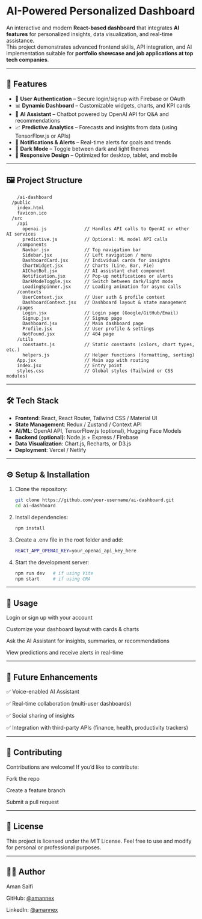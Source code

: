 # AI-Powered Personalized Dashboard

An interactive and modern **React-based dashboard** that integrates **AI features** for personalized insights, data visualization, and real-time assistance.  
This project demonstrates advanced frontend skills, API integration, and AI implementation suitable for **portfolio showcase and job applications at top tech companies**.

---

## 🚀 Features

- 🔐 **User Authentication** – Secure login/signup with Firebase or OAuth  
- 📊 **Dynamic Dashboard** – Customizable widgets, charts, and KPI cards  
- 🤖 **AI Assistant** – Chatbot powered by OpenAI API for Q&A and recommendations  
- 📈 **Predictive Analytics** – Forecasts and insights from data (using TensorFlow.js or APIs)  
- 🔔 **Notifications & Alerts** – Real-time alerts for goals and trends  
- 🌙 **Dark Mode** – Toggle between dark and light themes  
- 📱 **Responsive Design** – Optimized for desktop, tablet, and mobile  

---

## 🖼️ Project Structure
```
    /ai-dashboard
  /public
    index.html
    favicon.ico
  /src
    /api
      openai.js              // Handles API calls to OpenAI or other AI services
      predictive.js          // Optional: ML model API calls
    /components
      Navbar.jsx             // Top navigation bar
      Sidebar.jsx            // Left navigation / menu
      DashboardCard.jsx      // Individual cards for insights
      ChartWidget.jsx        // Charts (Line, Bar, Pie)
      AIChatBot.jsx          // AI assistant chat component
      Notification.jsx       // Pop-up notifications or alerts
      DarkModeToggle.jsx     // Switch between dark/light mode
      LoadingSpinner.jsx     // Loading animation for async calls
    /contexts
      UserContext.jsx        // User auth & profile context
      DashboardContext.jsx   // Dashboard layout & state management
    /pages
      Login.jsx              // Login page (Google/GitHub/Email)
      Signup.jsx             // Signup page
      Dashboard.jsx          // Main dashboard page
      Profile.jsx            // User profile & settings
      NotFound.jsx           // 404 page
    /utils
      constants.js           // Static constants (colors, chart types, etc.)
      helpers.js             // Helper functions (formatting, sorting)
    App.jsx                  // Main app with routing
    index.jsx                // Entry point
    styles.css               // Global styles (Tailwind or CSS modules)

```

---

## 🛠️ Tech Stack

- **Frontend**: React, React Router, Tailwind CSS / Material UI  
- **State Management**: Redux / Zustand / Context API  
- **AI/ML**: OpenAI API, TensorFlow.js (optional), Hugging Face Models  
- **Backend (optional)**: Node.js + Express / Firebase  
- **Data Visualization**: Chart.js, Recharts, or D3.js  
- **Deployment**: Vercel / Netlify  

---

## ⚙️ Setup & Installation

1. Clone the repository:
   ```bash
   git clone https://github.com/your-username/ai-dashboard.git
   cd ai-dashboard


2. Install dependencies:

    ```bash
    npm install


3. Create a .env file in the root folder and add:

    ```bash
    REACT_APP_OPENAI_KEY=your_openai_api_key_here


4. Start the development server:

    ```bash
    npm run dev   # if using Vite
    npm start     # if using CRA

---

## 📌 Usage

Login or sign up with your account

Customize your dashboard layout with cards & charts

Ask the AI Assistant for insights, summaries, or recommendations

View predictions and receive alerts in real-time

---

## 🌟 Future Enhancements

✅ Voice-enabled AI Assistant

✅ Real-time collaboration (multi-user dashboards)

✅ Social sharing of insights

✅ Integration with third-party APIs (finance, health, productivity trackers)

---

## 🤝 Contributing

Contributions are welcome!
If you’d like to contribute:

Fork the repo

Create a feature branch

Submit a pull request

---

## 📜 License

This project is licensed under the MIT License.
Feel free to use and modify for personal or professional purposes.

---

## 👨‍💻 Author

Aman Saifi

GitHub: [@amannex](https://github.com/amannex)

LinkedIn: [@amannex](https://www.linkedin.com/in/amannex/)